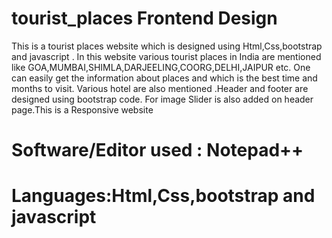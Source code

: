 # tourist_places Frontend Design

This is a tourist places website which is designed using Html,Css,bootstrap and javascript .
In this website various tourist places in India are mentioned like GOA,MUMBAI,SHIMLA,DARJEELING,COORG,DELHI,JAIPUR etc.
One can easily get the information about places and which is the best time and months to visit.
 Various hotel are also mentioned .Header and footer are designed using bootstrap code.
 For image Slider is also added on header page.This is a Responsive website
<br>
# Software/Editor used : Notepad++
# Languages:Html,Css,bootstrap and javascript
